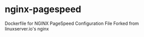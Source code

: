 # nginx-pagespeed
Dockerfile for NGINX PageSpeed
Configuration File Forked from linuxserver.io's nginx
